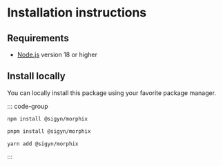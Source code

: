 # Installation instructions

## Requirements

- [Node.js](https://nodejs.org/en/) version 18 or higher

## Install locally

You can locally install this package using your favorite package manager.

::: code-group

```sh [npm]
npm install @sigyn/morphix
```
```sh [pnpm]
pnpm install @sigyn/morphix
```
```sh [yarn]
yarn add @sigyn/morphix
```
:::
